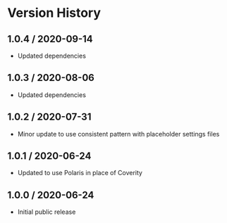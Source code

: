 # Version History

## 1.0.4 / 2020-09-14

- Updated dependencies

## 1.0.3 / 2020-08-06

- Updated dependencies

## 1.0.2 / 2020-07-31

- Minor update to use consistent pattern with placeholder settings files

## 1.0.1 / 2020-06-24

- Updated to use Polaris in place of Coverity

## 1.0.0 / 2020-06-24

- Initial public release
